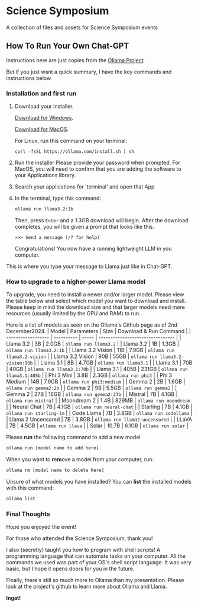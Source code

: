 # Science Symposium
A collection of files and assets for Science Symposium events

## How To Run Your Own Chat-GPT
Instructions here are just copies from the 
[Ollama Project](https://github.com/ollama/ollama).

But if you just want a quick summary, I have the key commands and instructions
below.

### Installation and first run
1. Download your installer. 
    
    [Download for Windows](https://ollama.com/download/OllamaSetup.exe).
    
    [Download for MacOS](https://ollama.com/download/OllamaSetup.exe). 
    
    For Linux, run this command on your terminal:
    ```
    curl -fsSL https://ollama.com/install.sh | sh
    ```
    
2. Run the installer
    Please provide your password when prompted. For MacOS, you will need
    to confirm that you are adding the software to your Applications library.
    
3. Search your applications for 'terminal' and open that App

4. In the terminal, type this command:
    ```bash
    ollama run llama3.2:1b
    ``` 
    Then, press `Enter` and a 1.3GB download will begin. After the download
    completes, you will be given a prompt that looks like this.
    ```
    >>> Send a message (/? for help)
    ``` 
    Congratulations! You now have a running lightweight LLM in you computer.

This is where you type your message to Llama just like in Chat-GPT.

### How to upgrade to a higher-power Llama model
To upgrade, you need to install a newer and/or larger model. Please view
the table below and select which model you want to download and install. Please
keep in mind the download size and that larger models need more resources 
(usually limited by the GPU and RAM) to run.

Here is a list of models as seen on the Ollama's Github page as of 
2nd December2024.
| Model              | Parameters | Size  | Download & Run Command           |
| ------------------ | ---------- | ----- | -------------------------------- |
| Llama 3.2          | 3B         | 2.0GB | `ollama run llama3.2`            |
| Llama 3.2          | 1B         | 1.3GB | `ollama run llama3.2:1b`         |
| Llama 3.2 Vision   | 11B        | 7.9GB | `ollama run llama3.2-vision`     |
| Llama 3.2 Vision   | 90B        | 55GB  | `ollama run llama3.2-vision:90b` |
| Llama 3.1          | 8B         | 4.7GB | `ollama run llama3.1`            |
| Llama 3.1          | 70B        | 40GB  | `ollama run llama3.1:70b`        |
| Llama 3.1          | 405B       | 231GB | `ollama run llama3.1:405b`       |
| Phi 3 Mini         | 3.8B       | 2.3GB | `ollama run phi3`                |
| Phi 3 Medium       | 14B        | 7.9GB | `ollama run phi3:medium`         |
| Gemma 2            | 2B         | 1.6GB | `ollama run gemma2:2b`           |
| Gemma 2            | 9B         | 5.5GB | `ollama run gemma2`              |
| Gemma 2            | 27B        | 16GB  | `ollama run gemma2:27b`          |
| Mistral            | 7B         | 4.1GB | `ollama run mistral`             |
| Moondream 2        | 1.4B       | 829MB | `ollama run moondream`           |
| Neural Chat        | 7B         | 4.1GB | `ollama run neural-chat`         |
| Starling           | 7B         | 4.1GB | `ollama run starling-lm`         |
| Code Llama         | 7B         | 3.8GB | `ollama run codellama`           |
| Llama 2 Uncensored | 7B         | 3.8GB | `ollama run llama2-uncensored`   |
| LLaVA              | 7B         | 4.5GB | `ollama run llava`               |
| Solar              | 10.7B      | 6.1GB | `ollama run solar`               |

Please **run** the following command to add a new model
```bash
ollama run [model name to add here]
``` 
When you want to **r**e**m**ove a model from your computer, run:
```bash
ollama rm [model name to delete here]
``` 
Unsure of what models you have installed? You can **list** the installed models
with this command:
```bash
ollama list
``` 

### Final Thoughts
Hope you enjoyed the event!

For those who attended the Science Symposium, thank you!

I also (secretly) taught you how to program with shell scripts! A programming 
language that can automate tasks on your computer. All the commands we used
was part of your OS's shell script language. It was very basic, but I hope
it opens doors for you in the future.

Finally, there's still so much more to Ollama than my presentation. Please
look at the project's github to learn more about Ollama and Llama.

**Ingat!**
